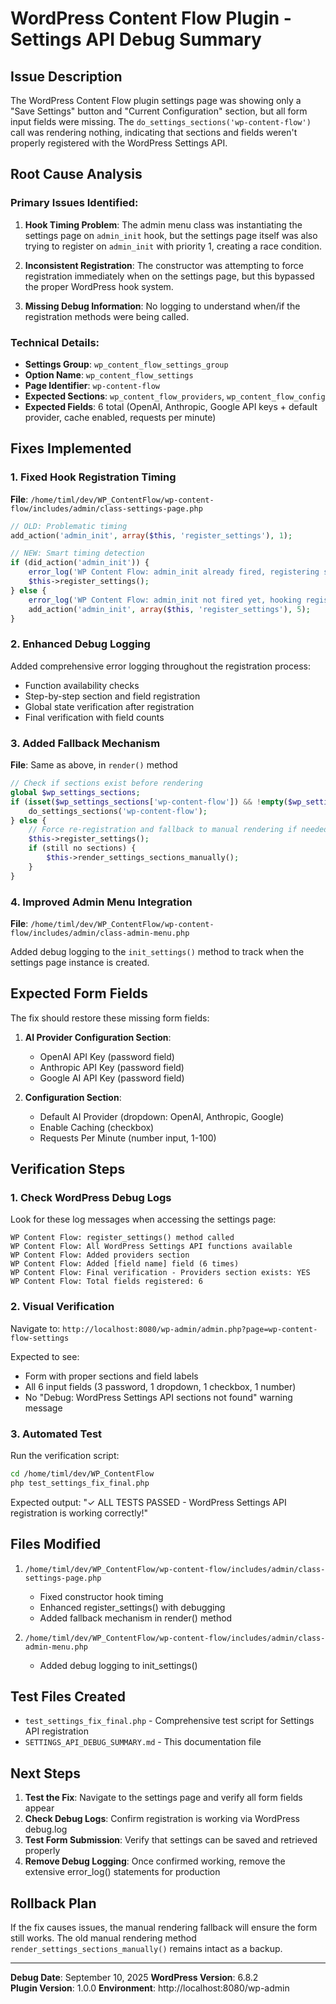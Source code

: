 # WordPress Content Flow Plugin - Settings API Debug Summary

## Issue Description
The WordPress Content Flow plugin settings page was showing only a "Save Settings" button and "Current Configuration" section, but all form input fields were missing. The `do_settings_sections('wp-content-flow')` call was rendering nothing, indicating that sections and fields weren't properly registered with the WordPress Settings API.

## Root Cause Analysis

### Primary Issues Identified:

1. **Hook Timing Problem**: The admin menu class was instantiating the settings page on `admin_init` hook, but the settings page itself was also trying to register on `admin_init` with priority 1, creating a race condition.

2. **Inconsistent Registration**: The constructor was attempting to force registration immediately when on the settings page, but this bypassed the proper WordPress hook system.

3. **Missing Debug Information**: No logging to understand when/if the registration methods were being called.

### Technical Details:

- **Settings Group**: `wp_content_flow_settings_group`
- **Option Name**: `wp_content_flow_settings`
- **Page Identifier**: `wp-content-flow`
- **Expected Sections**: `wp_content_flow_providers`, `wp_content_flow_config`
- **Expected Fields**: 6 total (OpenAI, Anthropic, Google API keys + default provider, cache enabled, requests per minute)

## Fixes Implemented

### 1. Fixed Hook Registration Timing
**File**: `/home/timl/dev/WP_ContentFlow/wp-content-flow/includes/admin/class-settings-page.php`

```php
// OLD: Problematic timing
add_action('admin_init', array($this, 'register_settings'), 1);

// NEW: Smart timing detection
if (did_action('admin_init')) {
    error_log('WP Content Flow: admin_init already fired, registering settings immediately');
    $this->register_settings();
} else {
    error_log('WP Content Flow: admin_init not fired yet, hooking registration');
    add_action('admin_init', array($this, 'register_settings'), 5);
}
```

### 2. Enhanced Debug Logging
Added comprehensive error logging throughout the registration process:
- Function availability checks
- Step-by-step section and field registration
- Global state verification after registration
- Final verification with field counts

### 3. Added Fallback Mechanism
**File**: Same as above, in `render()` method

```php
// Check if sections exist before rendering
global $wp_settings_sections;
if (isset($wp_settings_sections['wp-content-flow']) && !empty($wp_settings_sections['wp-content-flow'])) {
    do_settings_sections('wp-content-flow');
} else {
    // Force re-registration and fallback to manual rendering if needed
    $this->register_settings();
    if (still no sections) {
        $this->render_settings_sections_manually();
    }
}
```

### 4. Improved Admin Menu Integration
**File**: `/home/timl/dev/WP_ContentFlow/wp-content-flow/includes/admin/class-admin-menu.php`

Added debug logging to the `init_settings()` method to track when the settings page instance is created.

## Expected Form Fields

The fix should restore these missing form fields:

1. **AI Provider Configuration Section**:
   - OpenAI API Key (password field)
   - Anthropic API Key (password field)  
   - Google AI API Key (password field)

2. **Configuration Section**:
   - Default AI Provider (dropdown: OpenAI, Anthropic, Google)
   - Enable Caching (checkbox)
   - Requests Per Minute (number input, 1-100)

## Verification Steps

### 1. Check WordPress Debug Logs
Look for these log messages when accessing the settings page:
```
WP Content Flow: register_settings() method called
WP Content Flow: All WordPress Settings API functions available
WP Content Flow: Added providers section
WP Content Flow: Added [field name] field (6 times)
WP Content Flow: Final verification - Providers section exists: YES
WP Content Flow: Total fields registered: 6
```

### 2. Visual Verification
Navigate to: `http://localhost:8080/wp-admin/admin.php?page=wp-content-flow-settings`

Expected to see:
- Form with proper sections and field labels
- All 6 input fields (3 password, 1 dropdown, 1 checkbox, 1 number)
- No "Debug: WordPress Settings API sections not found" warning message

### 3. Automated Test
Run the verification script:
```bash
cd /home/timl/dev/WP_ContentFlow
php test_settings_fix_final.php
```

Expected output: "✓ ALL TESTS PASSED - WordPress Settings API registration is working correctly!"

## Files Modified

1. `/home/timl/dev/WP_ContentFlow/wp-content-flow/includes/admin/class-settings-page.php`
   - Fixed constructor hook timing
   - Enhanced register_settings() with debugging
   - Added fallback mechanism in render() method

2. `/home/timl/dev/WP_ContentFlow/wp-content-flow/includes/admin/class-admin-menu.php`  
   - Added debug logging to init_settings()

## Test Files Created

- `test_settings_fix_final.php` - Comprehensive test script for Settings API registration
- `SETTINGS_API_DEBUG_SUMMARY.md` - This documentation file

## Next Steps

1. **Test the Fix**: Navigate to the settings page and verify all form fields appear
2. **Check Debug Logs**: Confirm registration is working via WordPress debug.log
3. **Test Form Submission**: Verify that settings can be saved and retrieved properly
4. **Remove Debug Logging**: Once confirmed working, remove the extensive error_log() statements for production

## Rollback Plan

If the fix causes issues, the manual rendering fallback will ensure the form still works. The old manual rendering method `render_settings_sections_manually()` remains intact as a backup.

---
**Debug Date**: September 10, 2025
**WordPress Version**: 6.8.2  
**Plugin Version**: 1.0.0
**Environment**: http://localhost:8080/wp-admin
